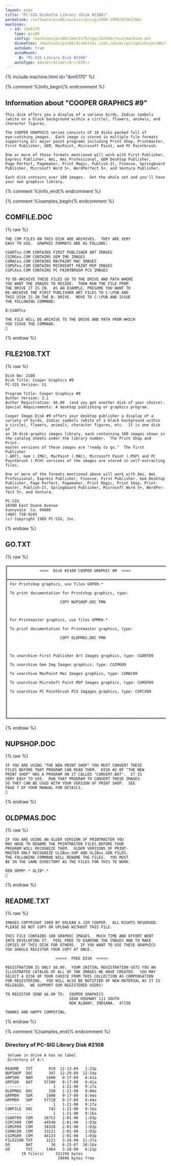 ```yaml
---
layout: page
title: "PC-SIG Diskette Library (Disk #2108)"
permalink: /software/pcx86/sw/misc/pcsig/2000-2999/DISK2108/
machines:
  - id: ibm5170
    type: pcx86
    config: /machines/pcx86/ibm/5170/cga/1024kb/rev3/machine.xml
    diskettes: /machines/pcx86/diskettes.json,/disks/pcsigdisks/pcx86/diskettes.json
    autoGen: true
    autoMount:
      B: "PC-SIG Library Disk #2108"
    autoType: $date\r$time\rB:\rDIR\r
---
```


{% include machine.html id="ibm5170" %}

{% comment %}info_begin{% endcomment %}

## Information about "COOPER GRAPHICS #9"

    This disk offers you a display of a various birds, Zodiac symbols
    (white on a black background within a circle), flowers, animals, and
    character figures.
    
    The COOPER GRAPHICS series consists of 18 disks packed full of
    eye-catching images.  Each image is stored in multiple file formats
    supporting all major paint programs including Print Shop, Printmaster,
    First Publisher, GEM, MacPaint, Microsoft Paint, and PC Paintbrush.
    
    One or more of these formats mentioned will work with First Publisher,
    Express Publisher, Ami, Ami Professional, GEM Desktop Publisher,
    Page Perfect, Pagemaker, Print Magic, Publish-It, Finesse, Springboard
    Publisher, Microsoft Word 5+, WordPerfect 5+, and Ventura Publisher.
    
    Each disk contains over 100 images.  Get the whole set and you'll have
    your own graphics library.
{% comment %}info_end{% endcomment %}

{% comment %}samples_begin{% endcomment %}

## COMFILE.DOC

{% raw %}
```
THE COM FILES ON THIS DISK ARE ARCHIVES.  THEY ARE VERY
EASY TO USE.  GRAPHIC FORMATS ARE AS FOLLOWS:

CGARTxx.COM CONTAINS FIRST PUBLISHER ART IMAGES
CGIMGxx.COM CONTAINS GEM IMG IMAGES
CGMACxx.COM CONTAINS MACPAINT MAC IMAGES
CGMSPxx.COM CONTAINS MICROSOFT PAINT MSP IMAGES
CGPCXxx.COM CONTAINS PC PAINTBRUSH PCX IMAGES

TO DE-ARCHIVE THESE FILES GO TO THE DRIVE AND PATH WHERE 
YOU WANT THE IMAGES TO RESIDE.  THEN RUN THE FILE FROM 
THE DRIVE IT IS IN.  AS AN EXAMPLE, PRESUME YOU WANT TO 
DE-ARCHIVE THE FIRST PUBLISHER ART FILES TO C:\PUB AND
THIS DISK IS IN THE B: DRIVE.  MOVE TO C:\PUB AND ISSUE
THE FOLLOWING COMMAND:

B:CGARTxx

THE FILE WILL DE-ARCHIVE TO THE DRIVE AND PATH FROM WHICH
YOU ISSUE THE COMMAND.

```
{% endraw %}

## FILE2108.TXT

{% raw %}
```
Disk No: 2108                                                           
Disk Title: Cooper Graphics #9                                          
PC-SIG Version: S1                                                      
                                                                        
Program Title: Cooper Graphics #9                                       
Author Version: 2.1                                                     
Author Registration: $6.00  (and you get another disk of your choice).  
Special Requirements: A desktop publishing or graphics program.         
                                                                        
Cooper Image Disk #9 offers your desktop publisher a display of a       
variety of birds, Zodiac symbols (white of a black background within    
a circle), flowers, animals, character figures, etc.  It is one disk of 
an 18-disk graphic images library, each containing 100 images shown in  
the catalog sheets under the library number.  The Print Shop and Print- 
master versions of these images are "ready to go."  The First Publisher 
(.ART), Gem (.IMG), MacPaint (.MAC), Microsoft Paint (.MSP) and PC      
Paintbrush (.PCH) versions of the images are stored in self-extracting  
files.                                                                  
                                                                        
One or more of the formats mentioned above will work with Ami, Ami      
Professional, Express Publisher, Finesse, First Publisher, Gem Desktop  
Publisher, Page Perfect, Pagemaker, Print Magic, Print Shop, Print-     
master, Publish-It, Springboard Publisher, Microsoft Word 5+, WordPer-  
fect 5+, and Ventura.                                                   
                                                                        
PC-SIG                                                                  
1030D East Duane Avenue                                                 
Sunnyvale  Ca. 94086                                                    
(408) 730-9291                                                          
(c) Copyright 1989 PC-SIG, Inc.                                         
```
{% endraw %}

## GO.TXT

{% raw %}
```
╔═════════════════════════════════════════════════════════════════════════╗
║              <<<<  Disk #2108 COOPER GRAPHIC #9  >>>>                   ║
╠═════════════════════════════════════════════════════════════════════════╣
║ For Printshop graphics, use files GRP09.*                               ║
║ To print documentation for Printshop graphics, type:                    ║
║                       COPY NUPSHOP.DOC PRN                              ║
║                                                                         ║
║ For Printmaster graphics, use files GPM09.*                             ║
║ To print documentation for Printmaster graphics, type:                  ║
║                       COPY OLDPMAS.DOC PRN                              ║
║                                                                         ║
║ To unarchive First Publisher Art Images graphics, type: CGART09         ║
║ To unarchive Gem Img Images graphics, type: CGIMG09                     ║
║ To unarchive MacPaint Mac Images graphics, type: CGMAC09                ║
║ To unarchive MicroSoft Paint MSP Images graphics, type: CGMSP09         ║
║ To unarchive PC Paintbrush PCX Imgages graphics, type: CGPCX09          ║
║                                                                         ║
║                                                                         ║
╚═════════════════════════════════════════════════════════════════════════╝
```
{% endraw %}

## NUPSHOP.DOC

{% raw %}
```
IF YOU ARE USING "THE NEW PRINT SHOP" YOU MUST CONVERT THESE 
FILES BEFORE THAT PROGRAM CAN READ THEM.  DISK #2 OF "THE NEW
PRINT SHOP" HAS A PROGRAM ON IT CALLED "CONVERT.BAT".  IT IS 
VERY EASY TO USE.  RUN THAT PROGRAM TO CONVERT THESE IMAGES 
SO THEY CAN BE USED WITH YOUR VERSION OF PRINT SHOP.  SEE
PAGE 7 OF YOUR MANUAL FOR DETAILS.

```
{% endraw %}

## OLDPMAS.DOC

{% raw %}
```
IF YOU ARE USING AN OLDER VERSION OF PRINTMASTER YOU 
MAY HAVE TO RENAME THE PRINTMASTER FILES BEFORE YOUR
PROGRAM WILL RECOGNIZE THEM.  OLDER VERSIONS OF PRINT-
MASTER ONLY RECOGNIZE ULIBxx.SHP AND ULIBxx.SDR FILES.
THE FOLLOWING COMMAND WILL RENAME THE FILES.  YOU MUST
BE IN THE SAME DIRECTORY AS THE FILES FOR THIS TO WORK.

REN GRPM*.* ULIB*.*

```
{% endraw %}

## README.TXT

{% raw %}
```
IMAGES COPYRIGHT 1989 BY ERLEAN & JIM COOPER.  ALL RIGHTS RESERVED.
PLEASE DO NOT COPY OR UPLOAD WITHOUT THIS FILE.

THIS FILE CONTAINS 100 GRAPHIC IMAGES.  MUCH TIME AND EFFORT WENT
INTO DEVELOPING IT.  FEEL FREE TO EXAMINE THE IMAGES AND TO MAKE
COPIES OF THIS DISK FOR OTHERS.  IF YOU WANT TO USE THESE GRAPHICS
YOU SHOULD REGISTER YOUR COPY AT ONCE.

                      >>>>>  FREE DISK  <<<<<

REGISTRATION IS ONLY $6.00.  YOUR INITIAL REGISTRATION GETS YOU AN
ILLUSTRATED CATALOG OF ALL OF THE IMAGES WE HAVE CREATED.  YOU MAY
SELECT A DISK OF YOUR CHOICE FROM THIS COLLECTION AS COMPENSATION 
FOR REGISTERING.  YOU WILL ALSO BE NOTIFIED OF NEW MATERIAL AS IT IS
RELEASED.  WE SUPPORT OUR REGISTERED USERS!

TO REGISTER SEND $6.00 TO:  COOPER GRAPHICS
                            5846 HIGHWAY 111 SOUTH
                            NEW ALBANY, INDIANA.  47150

THANKS AND HAPPY COMPUTING.
```
{% endraw %}

{% comment %}samples_end{% endcomment %}

### Directory of PC-SIG Library Disk #2108

     Volume in drive A has no label
     Directory of A:\

    README   TXT       919  12-13-89   1:23p
    NUPSHOP  DOC       347  12-29-89  12:24p
    GRPS09   NAM      1600   9-17-89   8:41a
    GRPS09   DAT     57200   9-17-89   8:41a
    -------  -           1   1-21-90   9:17a
    OLDPMAS  DOC       358   1-21-90   9:00a
    GRPM09   SDR      1600   9-17-89   8:44a
    GRPM09   SHP     57728   9-17-89   8:44a
    -------  --          1   1-21-90   9:17a
    COMFILE  DOC       742   1-21-90   9:16a
    -------  ---         1   1-21-90   9:16a
    CGART09  COM     36752   2-01-90   1:03p
    CGPCX09  COM     44540   2-01-90   1:03p
    CGMSP09  COM     38328   2-01-90   1:03p
    CGMAC09  COM     33221   2-01-90   1:03p
    CGIMG09  COM     44133   2-01-90   1:03p
    FILE2108 TXT      2221   3-26-90  11:37a
    GO       BAT        38   6-25-87  10:16a
    GO       TXT      1464   3-28-90   6:21p
           19 file(s)     321194 bytes
                           29696 bytes free
